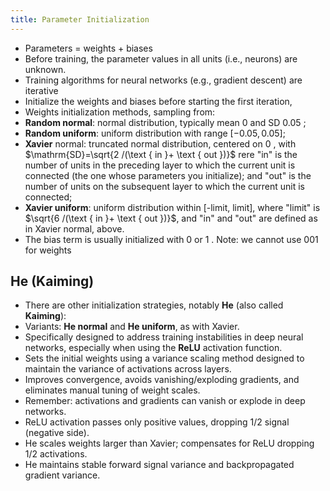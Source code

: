 ```yaml
---
title: Parameter Initialization
---
```


- Parameters = weights + biases
- Before training, the parameter values in all units (i.e., neurons) are unknown.
- Training algorithms for neural networks (e.g., gradient descent) are iterative
- Initialize the weights and biases before starting the first iteration,
- Weights initialization methods, sampling from:
- **Random normal**: normal distribution, typically mean 0 and SD 0.05 ;
- **Random uniform**: uniform distribution with range $[-0.05,0.05]$;
- **Xavier** normal: truncated normal distribution, centered on 0 , with $\mathrm{SD}=\sqrt{2 /(\text { in }+ \text { out })}$ rere "in" is the number of units in the preceding layer to which the current unit is connected (the one whose parameters you initialize); and "out" is the number of units on the subsequent layer to which the current unit is connected;
- **Xavier uniform**: uniform distribution within [-limit, limit], where "limit" is $\sqrt{6 /(\text { in }+ \text { out })}$, and "in" and "out" are defined as in Xavier normal, above.
- The bias term is usually initialized with 0 or 1 . Note: we cannot use 001 for weights

## He (Kaiming)
- There are other initialization strategies, notably **He** (also called **Kaiming**):
- Variants: **He normal** and **He uniform**, as with Xavier.
- Specifically designed to address training instabilities in deep neural networks, especially when using the **ReLU** activation function.
- Sets the initial weights using a variance scaling method designed to maintain the variance of activations across layers.
- Improves convergence, avoids vanishing/exploding gradients, and eliminates manual tuning of weight scales.
- Remember: activations and gradients can vanish or explode in deep networks.
- ReLU activation passes only positive values, dropping $1 / 2$ signal (negative side).
- He scales weights larger than Xavier; compensates for ReLU dropping 1/2 activations.
- He maintains stable forward signal variance and backpropagated gradient variance.